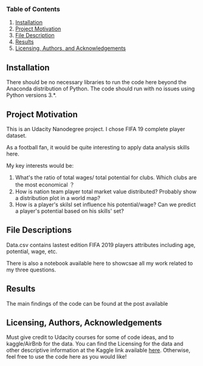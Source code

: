 ### Table of Contents

1. [Installation](#installation)
2. [Project Motivation](#motivation)
3. [File Description](#files)
4. [Results](#results)
5. [Licensing, Authors, and Acknowledgements](#licensing)

## Installation <a name="installation"></a>

There should be no necessary libraries to run the code here beyond the Anaconda distribution of Python. The code should run with no issues using Python versions 3.*.

## Project Motivation<a name="motivation"></a>

This is an Udacity Nanodegree project. I chose FIFA 19 complete player dataset. 

As a football fan,  it would be quite interesting to apply data analysis skills here. 

My key interests would be:

1. What's the ratio of  total wages/ total potential for clubs. Which clubs are the most economical ？
2. How is nation team player total market value distributed? Probably show a distribution plot in a world map?
3. How is a player's skilsl set influence his potential/wage? Can we predict a player's potential based on his skills' set? 

## File Descriptions <a name="files"></a>

Data.csv contains lastest edition FIFA 2019 players attributes including age, potential, wage, etc. 

There is also a notebook available here to showcsae all my work related to my three questions.



## Results<a name="results"></a>

The main findings of the code can be found at the post available



## Licensing, Authors, Acknowledgements<a name="licensing"></a>

Must give credit to Udacity courses for some of code ideas, and to kaggle/AirBnb for the data. You can find the Licensing for the data and other descriptive information at the Kaggle link available [here](https://www.kaggle.com/karangadiya/fifa19). Otherwise, feel free to use the code here as you would like!